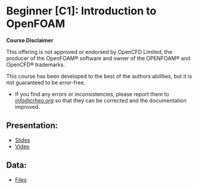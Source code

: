 # Beginner [C1]: Introduction to OpenFOAM

**Course Disclaimer**

This offering is not approved or endorsed by OpenCFD Limited, the producer of the OpenFOAM® software and owner of the OPENFOAM® and OpenCFD® trademarks.


This course has been developed to the best of the authors abilities, but it is not guaranteed to be error-free. 
* If you find any errors or inconsistencies, please report them to *info@crheo.org* so that they can be corrected and the documentation improved.

## Presentation:
  * [Slides](http://193.136.11.66:8888/index.php/s/EPcdjMNpXL9ym3C) 
  * [Video](https://youtu.be/7DEv-fdArpMQ)

## Data:
  * [Files](http://193.136.11.66:8888/index.php/s/ZyNdR2zWTPqcStg)

